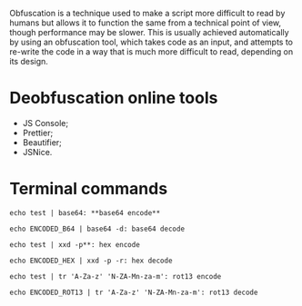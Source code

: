 Obfuscation is a technique used to make a script more difficult to read by humans but allows it to function the same from a technical point of view, though performance may be slower. This is usually achieved automatically by using an obfuscation tool, which takes code as an input, and attempts to re-write the code in a way that is much more difficult to read, depending on its design.

# Deobfuscation online tools
- JS Console;
- Prettier;
- Beautifier;
- JSNice.

# Terminal commands
```
echo test | base64: **base64 encode**

echo ENCODED_B64 | base64 -d: base64 decode

echo test | xxd -p**: hex encode

echo ENCODED_HEX | xxd -p -r: hex decode

echo test | tr 'A-Za-z' 'N-ZA-Mn-za-m': rot13 encode

echo ENCODED_ROT13 | tr 'A-Za-z' 'N-ZA-Mn-za-m': rot13 decode
```
